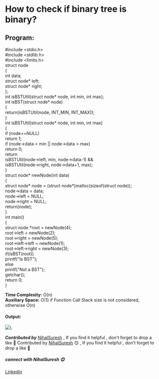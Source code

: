 # How to check if binary tree is binary?

## Program:
#include <stdio.h>   
#include <stdlib.h>   
#include <limits.h>   
struct node   
{   
    int data;   
    struct node* left;   
    struct node* right;   
};    
int isBSTUtil(struct node* node, int min, int max);   
int isBST(struct node* node)    
{    
  return(isBSTUtil(node, INT_MIN, INT_MAX));    
}    
int isBSTUtil(struct node* node, int min, int max)    
{    
  if (node==NULL)    
     return 1;   
  if (node->data < min || node->data > max)    
     return 0;    
  return   
    isBSTUtil(node->left, min, node->data-1) &&    
    isBSTUtil(node->right, node->data+1, max);    
}    
struct node* newNode(int data)   
{   
  struct node* node = (struct node*)malloc(sizeof(struct node));   
  node->data = data;   
  node->left = NULL;   
  node->right = NULL;   
  return(node);   
}   
int main()   
{   
  struct node \*root = newNode(4);   
  root->left        = newNode(2);   
  root->right       = newNode(5);   
  root->left->left  = newNode(1);   
  root->left->right = newNode(3);       
  if(isBST(root))   
    printf("Is BST");   
  else  
    printf("Not a BST");   
  getchar();   
  return 0;   
}     

**Time Complexity:** O(n)  
**Auxiliary Space:** O(1) if Function Call Stack size is not considered, otherwise O(n)  

#### Output:
<img src="https://github.com/NihalSuresh007/DSA/blob/main/dsa-cp-1/CheckIfTreeIsBinary/output1.png" alternate="input">\

***Contributed by*** [NihalSuresh](https://github.com/NihalSuresh007) , If you find it helpful , don't forget to drop a like 💖	Contributed by [NihalSuresh](https://github.com/NihalSuresh007) 😊 , If you find it helpful , don't forget to drop a like 💖
##### connect with NihalSuresh 😊	
[Linkedin](https://www.linkedin.com/in/nihal-s-b0535a191)
